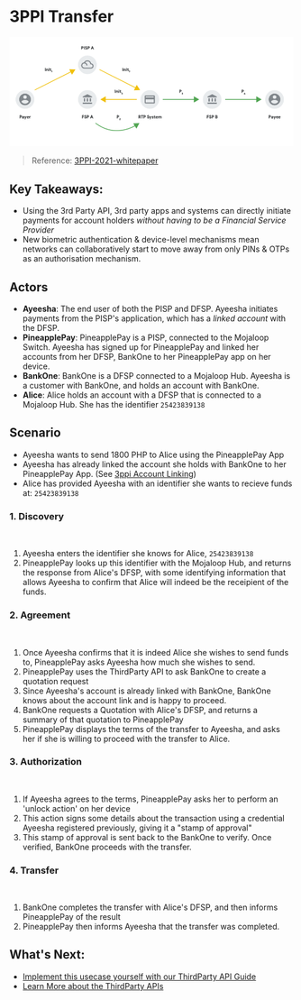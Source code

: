 # 3PPI Transfer

![3ppi transfer overview](./assets/3ppi-transfer-header.png)
> Reference: [3PPI-2021-whitepaper](https://static.googleusercontent.com/media/nextbillionusers.google/en//tools/3PPI-2021-whitepaper.pdf)

## Key Takeaways:
- Using the 3rd Party API, 3rd party apps and systems can directly initiate payments for account holders _without having to be a Financial Service Provider_
- New biometric authentication & device-level mechanisms mean networks can collaboratively start to move away from only PINs & OTPs as an authorisation mechanism.

## Actors
- **Ayeesha**: The end user of both the PISP and DFSP. Ayeesha initiates payments from the PISP's application, which has a _linked account_ with the DFSP.
- **PineapplePay**: PineapplePay is a PISP, connected to the Mojaloop Switch. Ayeesha has signed up for PineapplePay and linked her accounts from her DFSP, BankOne to her PineapplePay app on her device.
- **BankOne**: BankOne is a DFSP connected to a Mojaloop Hub. Ayeesha is a customer with BankOne, and holds an account with BankOne.
- **Alice**: Alice holds an account with a DFSP that is connected to a Mojaloop Hub. She has the identifier `25423839138`
## Scenario

- Ayeesha wants to send 1800 PHP to Alice using the PineapplePay App
- Ayeesha has already linked the account she holds with BankOne to her PineapplePay App. (See [3ppi Account Linking](./3ppi-account-linking))
- Alice has provided Ayeesha with an identifier she wants to recieve funds at: `25423839138`

<!-- TODO: linear sequence diagram here... -->
### 1. Discovery
</br>

1. Ayeesha enters the identifier she knows for Alice, `25423839138`
2. PineapplePay looks up this identifier with the Mojaloop Hub, and returns the response from Alice's DFSP, with some identifying information that allows Ayeesha to confirm that Alice will indeed be the receipient of the funds.


### 2. Agreement
</br>

1. Once Ayeesha confirms that it is indeed Alice she wishes to send funds to, PineapplePay asks Ayeesha how much she wishes to send. 
2. PineapplePay uses the ThirdParty API to ask BankOne to create a quotation request
3. Since Ayeesha's account is already linked with BankOne, BankOne knows about the account link and is happy to proceed.
4. BankOne requests a Quotation with Alice's DFSP, and returns a summary of that quotation to PineapplePay
5. PineapplePay displays the terms of the transfer to Ayeesha, and asks her if she is willing to proceed with the transfer to Alice.


### 3. Authorization
</br>

1. If Ayeesha agrees to the terms, PineapplePay asks her to perform an 'unlock action' on her device
2. This action signs some details about the transaction using a credential Ayeesha registered previously, giving it a "stamp of approval"
3. This stamp of approval is sent back to the BankOne to verify. Once verified, BankOne proceeds with the transfer.

### 4. Transfer
</br>

1. BankOne completes the transfer with Alice's DFSP, and then informs PineapplePay of the result
2. PineapplePay then informs Ayeesha that the transfer was completed.

## What's Next:
- [Implement this usecase yourself with our ThirdParty API Guide](/guides/payments/3ppi-p2p)
- [Learn More about the ThirdParty APIs](/apis/sync-thirdparty)